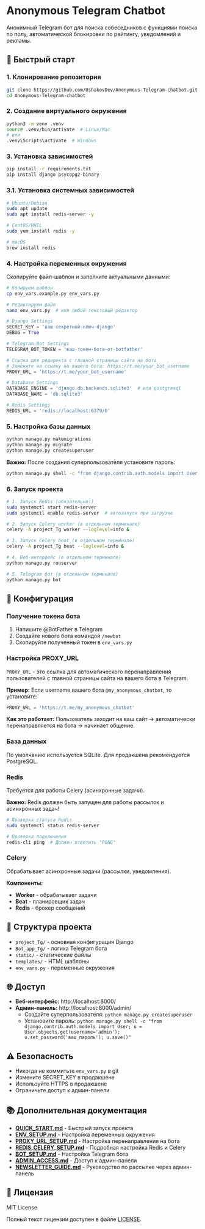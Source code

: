 # Anonymous Telegram Chatbot

Анонимный Telegram бот для поиска собеседников с функциями поиска по полу, автоматической блокировки по рейтингу, уведомлений и рекламы.

## 🚀 Быстрый старт

### 1. Клонирование репозитория
```bash
git clone https://github.com/UshakovDev/Anonymous-Telegram-chatbot.git
cd Anonymous-Telegram-chatbot
```

### 2. Создание виртуального окружения
```bash
python3 -m venv .venv
source .venv/bin/activate  # Linux/Mac
# или
.venv\Scripts\activate  # Windows
```

### 3. Установка зависимостей
```bash
pip install -r requirements.txt
pip install django psycopg2-binary
```

### 3.1. Установка системных зависимостей
```bash
# Ubuntu/Debian
sudo apt update
sudo apt install redis-server -y

# CentOS/RHEL
sudo yum install redis -y

# macOS
brew install redis
```

### 4. Настройка переменных окружения
Скопируйте файл-шаблон и заполните актуальными данными:

```bash
# Копируем шаблон
cp env_vars.example.py env_vars.py

# Редактируем файл
nano env_vars.py  # или любой текстовый редактор
```

```python
# Django Settings
SECRET_KEY = 'ваш-секретный-ключ-django'
DEBUG = True

# Telegram Bot Settings
TELEGRAM_BOT_TOKEN = 'ваш-токен-бота-от-botfather'

# Ссылка для редиректа с главной страницы сайта на бота
# Замените на ссылку на вашего бота: https://t.me/your_bot_username
PROXY_URL = 'https://t.me/your_bot_username'

# Database Settings
DATABASE_ENGINE = 'django.db.backends.sqlite3'  # или postgresql
DATABASE_NAME = 'db.sqlite3'

# Redis Settings
REDIS_URL = 'redis://localhost:6379/0'
```

### 5. Настройка базы данных
```bash
python manage.py makemigrations
python manage.py migrate
python manage.py createsuperuser
```

**Важно:** После создания суперпользователя установите пароль:
```bash
python manage.py shell -c "from django.contrib.auth.models import User; u = User.objects.get(username='admin'); u.set_password('ваш_пароль'); u.save()"
```

### 6. Запуск проекта
```bash
# 1. Запуск Redis (обязательно!)
sudo systemctl start redis-server
sudo systemctl enable redis-server  # автозапуск при загрузке

# 2. Запуск Celery worker (в отдельном терминале)
celery -A project_Tg worker --loglevel=info &

# 3. Запуск Celery beat (в отдельном терминале)
celery -A project_Tg beat --loglevel=info &

# 4. Веб-интерфейс (в отдельном терминале)
python manage.py runserver

# 5. Telegram бот (в отдельном терминале)
python manage.py bot
```

## 🔧 Конфигурация

### Получение токена бота
1. Напишите @BotFather в Telegram
2. Создайте нового бота командой `/newbot`
3. Скопируйте полученный токен в `env_vars.py`

### Настройка PROXY_URL
`PROXY_URL` - это ссылка для автоматического перенаправления пользователей с главной страницы сайта на вашего бота в Telegram.

**Пример:** Если username вашего бота `@my_anonymous_chatbot`, то установите:
```python
PROXY_URL = 'https://t.me/my_anonymous_chatbot'
```

**Как это работает:** Пользователь заходит на ваш сайт → автоматически перенаправляется на бота → начинает общение.

### База данных
По умолчанию используется SQLite. Для продакшена рекомендуется PostgreSQL.

### Redis
Требуется для работы Celery (асинхронные задачи).

**Важно:** Redis должен быть запущен для работы рассылок и асинхронных задач!

```bash
# Проверка статуса Redis
sudo systemctl status redis-server

# Проверка подключения
redis-cli ping  # Должен ответить "PONG"
```

### Celery
Обрабатывает асинхронные задачи (рассылки, уведомления).

**Компоненты:**
- **Worker** - обрабатывает задачи
- **Beat** - планировщик задач
- **Redis** - брокер сообщений

## 📁 Структура проекта

- `project_Tg/` - основная конфигурация Django
- `Bot_app_Tg/` - логика Telegram бота
- `static/` - статические файлы
- `templates/` - HTML шаблоны
- `env_vars.py` - переменные окружения

## 🌐 Доступ

- **Веб-интерфейс:** http://localhost:8000/
- **Админ-панель:** http://localhost:8000/admin/
  - Создайте суперпользователя: `python manage.py createsuperuser`
  - Установите пароль: `python manage.py shell -c "from django.contrib.auth.models import User; u = User.objects.get(username='admin'); u.set_password('ваш_пароль'); u.save()"`

## ⚠️ Безопасность

- Никогда не коммитьте `env_vars.py` в git
- Измените SECRET_KEY в продакшене
- Используйте HTTPS в продакшене
- Ограничьте доступ к админ-панели

## 📚 Дополнительная документация

- **[QUICK_START.md](QUICK_START.md)** - Быстрый запуск проекта
- **[ENV_SETUP.md](ENV_SETUP.md)** - Настройка переменных окружения
- **[PROXY_URL_SETUP.md](PROXY_URL_SETUP.md)** - Настройка перенаправления на бота
- **[REDIS_CELERY_SETUP.md](REDIS_CELERY_SETUP.md)** - Подробная настройка Redis и Celery
- **[BOT_SETUP.md](BOT_SETUP.md)** - Настройка Telegram бота
- **[ADMIN_ACCESS.md](ADMIN_ACCESS.md)** - Доступ к админ-панели
- **[NEWSLETTER_GUIDE.md](NEWSLETTER_GUIDE.md)** - Руководство по рассылке через админ-панель

## 📝 Лицензия

MIT License

Полный текст лицензии доступен в файле [LICENSE](LICENSE).
